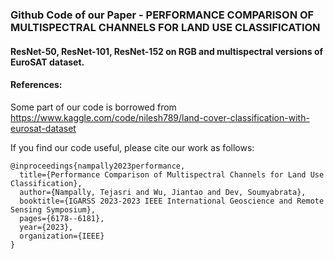 ### Github Code of our Paper - PERFORMANCE COMPARISON OF MULTISPECTRAL CHANNELS FOR LAND USE CLASSIFICATION

#### ResNet-50, ResNet-101, ResNet-152 on RGB and multispectral versions of EuroSAT dataset.


#### References:
Some part of our code is borrowed from https://www.kaggle.com/code/nilesh789/land-cover-classification-with-eurosat-dataset


If you find our code useful, please cite our work as follows:

```
@inproceedings{nampally2023performance,
  title={Performance Comparison of Multispectral Channels for Land Use Classification},
  author={Nampally, Tejasri and Wu, Jiantao and Dev, Soumyabrata},
  booktitle={IGARSS 2023-2023 IEEE International Geoscience and Remote Sensing Symposium},
  pages={6178--6181},
  year={2023},
  organization={IEEE}
}


